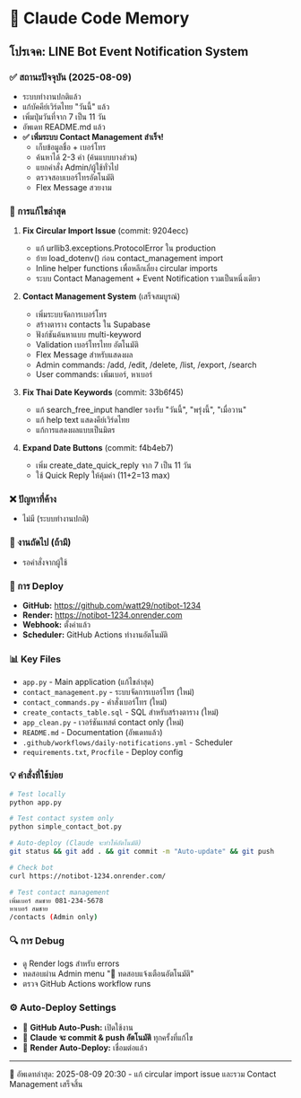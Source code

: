 # 🤖 Claude Code Memory

## โปรเจค: LINE Bot Event Notification System

### ✅ สถานะปัจจุบัน (2025-08-09)
- ระบบทำงานปกติแล้ว
- แก้บัคคีย์เวิร์ดไทย "วันนี้" แล้ว  
- เพิ่มปุ่มวันที่จาก 7 เป็น 11 วัน
- อัพเดท README.md แล้ว
- **✅ เพิ่มระบบ Contact Management สำเร็จ!**
  - เก็บข้อมูลชื่อ + เบอร์โทร
  - ค้นหาได้ 2-3 คำ (ค้นแบบบางส่วน)
  - แยกคำสั่ง Admin/ผู้ใช้ทั่วไป
  - ตรวจสอบเบอร์โทรอัตโนมัติ
  - Flex Message สวยงาม

### 🔧 การแก้ไขล่าสุด
1. **Fix Circular Import Issue** (commit: 9204ecc)
   - แก้ urllib3.exceptions.ProtocolError ใน production
   - ย้าย load_dotenv() ก่อน contact_management import
   - Inline helper functions เพื่อหลีกเลี่ยง circular imports
   - ระบบ Contact Management + Event Notification รวมเป็นหนึ่งเดียว

2. **Contact Management System** (เสร็จสมบูรณ์)
   - เพิ่มระบบจัดการเบอร์โทร
   - สร้างตาราง contacts ใน Supabase
   - ฟังก์ชันค้นหาแบบ multi-keyword
   - Validation เบอร์โทรไทย อัตโนมัติ
   - Flex Message สำหรับแสดงผล
   - Admin commands: /add, /edit, /delete, /list, /export, /search
   - User commands: เพิ่มเบอร์, หาเบอร์

3. **Fix Thai Date Keywords** (commit: 33b6f45)
   - แก้ search_free_input handler รองรับ "วันนี้", "พรุ่งนี้", "เมื่อวาน"
   - แก้ help text แสดงคีย์เวิร์ดไทย
   - แก้การแสดงผลแบบเป็นมิตร

4. **Expand Date Buttons** (commit: f4b4eb7)
   - เพิ่ม create_date_quick_reply จาก 7 เป็น 11 วัน
   - ใช้ Quick Reply ให้คุ้มค่า (11+2=13 max)

### ❌ ปัญหาที่ค้าง
- ไม่มี (ระบบทำงานปกติ)

### 🎯 งานถัดไป (ถ้ามี)
- รอคำสั่งจากผู้ใช้

### 🚀 การ Deploy
- **GitHub:** https://github.com/watt29/notibot-1234  
- **Render:** https://notibot-1234.onrender.com
- **Webhook:** ตั้งค่าแล้ว
- **Scheduler:** GitHub Actions ทำงานอัตโนมัติ

### 📊 Key Files
- `app.py` - Main application (แก้ไขล่าสุด)
- `contact_management.py` - ระบบจัดการเบอร์โทร (ใหม่)
- `contact_commands.py` - คำสั่งเบอร์โทร (ใหม่)
- `create_contacts_table.sql` - SQL สำหรับสร้างตาราง (ใหม่)
- `app_clean.py` - เวอร์ชันเทสต์ contact only (ใหม่)
- `README.md` - Documentation (อัพเดทแล้ว)
- `.github/workflows/daily-notifications.yml` - Scheduler
- `requirements.txt`, `Procfile` - Deploy config

### 💡 คำสั่งที่ใช้บ่อย
```bash
# Test locally
python app.py

# Test contact system only  
python simple_contact_bot.py

# Auto-deploy (Claude จะทำให้อัตโนมัติ)
git status && git add . && git commit -m "Auto-update" && git push

# Check bot
curl https://notibot-1234.onrender.com/

# Test contact management
เพิ่มเบอร์ สมชาย 081-234-5678
หาเบอร์ สมชาย
/contacts (Admin only)
```

### 🔍 การ Debug
- ดู Render logs สำหรับ errors
- ทดสอบผ่าน Admin menu "🤖 ทดสอบแจ้งเตือนอัตโนมัติ"
- ตรวจ GitHub Actions workflow runs

### ⚙️ **Auto-Deploy Settings**
- 🔄 **GitHub Auto-Push:** เปิดใช้งาน
- 🤖 **Claude จะ commit & push อัตโนมัติ** ทุกครั้งที่แก้ไข
- 🚀 **Render Auto-Deploy:** เชื่อมต่อแล้ว

---
📝 อัพเดทล่าสุด: 2025-08-09 20:30 - แก้ circular import issue และรวม Contact Management เสร็จสิ้น
